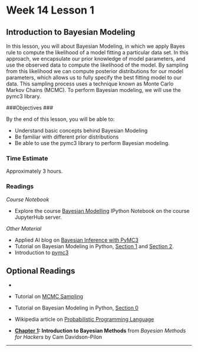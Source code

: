 # Week 14 Lesson 1 #

## Introduction to Bayesian Modeling ##

In this lesson, you will about Bayesian Modeling, in which we apply
Bayes rule to compute the likelihood of a model fitting a particular
data set. In this approach, we encapsulate our prior knowledge of model
parameters, and use the observed data to compute the likelihood of the
model. By sampling from this likelihood we can compute posterior
distributions for our model parameters, which allows us to fully specify
the best fitting model to our data. This sampling process uses a
technique known as Monte Carlo Markov Chains (MCMC). To perform Bayesian
modeling, we will use the pymc3 library. 

###Objectives ###

By the end of this lesson, you will be able to:

- Understand basic concepts behind Bayesian Modeling 
- Be familiar with different prior distributions
- Be able to use the pymc3 library to perform Bayesian modeling.  

### Time Estimate ###

Approximately 3 hours.

### Readings ####

_Course Notebook_

- Explore the course [Bayesian Modelling][l1nb]
IPython Notebook on the course JupyterHub server.

_Other Material_

- Applied AI blog on [Bayesian Inference with PyMC3][aibpymc3]
- Tutorial on Bayesian Modeling in Python, [Section 1][bmps1] and [Section 2][bmps2].
- Introduction to [pymc3][ipymc3]

## Optional Readings ##

- 
- Tutorial on [MCMC Sampling][tmcmc]
- Tutorial on Bayesian Modeling in Python, [Section 0][bmps0]
- Wikipedia article on [Probabilistic Programming Language][wppl]

- **[Chapter 1][bmh1]: Introduction to Bayesian Methods** from  _Bayesian Methods for Hackers_ by Cam Davidson-Pilon

-----

[l1nb]: notebooks/intro2pp-bm.ipynb

[wppl]: https://en.wikipedia.org/wiki/Probabilistic_programming_language

[aibpymc3]: http://blog.applied.ai/bayesian-inference-with-pymc3-part-1/

[tmcmc]: http://twiecki.github.io/blog/2015/11/10/mcmc-sampling/
[bmh1]: http://nbviewer.jupyter.org/github/CamDavidsonPilon/Probabilistic-Programming-and-Bayesian-Methods-for-Hackers/blob/master/Chapter1_Introduction/Chapter1.ipynb

[ipymc3]: http://pymc-devs.github.io/pymc3/getting_started/

[bmps0]: http://nbviewer.ipython.org/github/markdregan/Bayesian-Modelling-in-Python/blob/master/Section%200.%20Introduction.ipynb
[bmps1]: http://nbviewer.jupyter.org/github/markdregan/Bayesian-Modelling-in-Python/blob/master/Section%201.%20Estimating%20model%20parameters.ipynb
[bmps2]: http://nbviewer.ipython.org/github/markdregan/Bayesian-Modelling-in-Python/blob/master/Section%202.%20Model%20checking.ipynb
